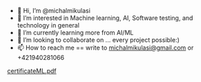 - 👋 Hi, I’m @michalmikulasi
- 👀 I’m interested in Machine learning, AI, Software testing, and technology in general
- 🌱 I’m currently learning more from AI/ML
- 💞️ I’m looking to collaborate on ... every project possible:)
- 📫 How to reach me == write to michalmikulasi@gmail.com or +421940281066

<!---
michalmikulasi/michalmikulasi is a ✨ special ✨ repository because its `README.md` (this file) appears on your GitHub profile.
You can click the Preview link to take a look at your changes.
--->
[certificateML.pdf](https://github.com/michalmikulasi/michalmikulasi/files/9743853/certificateML.pdf)
